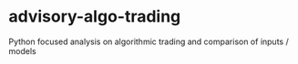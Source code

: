# advisory-algo-trading
Python focused analysis on algorithmic trading and comparison of inputs / models
